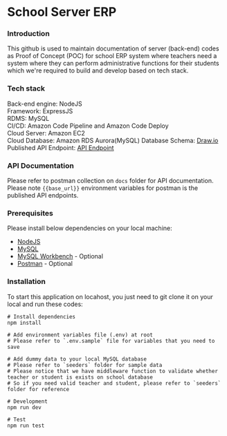 # School Server ERP

### Introduction
This github is used to maintain documentation of server (back-end) codes as Proof of Concept (POC)
for school ERP system where teachers need a system where they can perform administrative functions for their students
which we're required to build and develop based on tech stack.  


### Tech stack
Back-end engine: NodeJS  
Framework: ExpressJS  
RDMS: MySQL  
CI/CD: Amazon Code Pipeline and Amazon Code Deploy  
Cloud Server: Amazon EC2  
Cloud Database: Amazon RDS Aurora(MySQL) 
Database Schema: [Draw.io](https://drive.google.com/file/d/1Y02-s-osBO97V_N2bx6ojAXH8sb-mtT-/view?usp=sharing)  
Published API Endpoint: [API Endpoint](http://ec2-18-141-219-32.ap-southeast-1.compute.amazonaws.com:3000)  


### API Documentation
Please refer to postman collection on `docs` folder for API documentation.
Please note `{{base_url}}` environment variables for postman is the published API endpoints.

### Prerequisites
Please install below dependencies on your local machine:
- [NodeJS](https://nodejs.org/en/download)  
- [MySQL](https://www.mysql.com/downloads)
- [MySQL Workbench](https://dev.mysql.com/downloads/workbench) - Optional
- [Postman](https://www.postman.com/downloads) - Optional


### Installation
To start this application on locahost, you just need to git clone it on your local and run these codes:
```
# Install dependencies
npm install

# Add environment variables file (.env) at root
# Please refer to `.env.sample` file for variables that you need to save

# Add dummy data to your local MySQL database
# Please refer to `seeders` folder for sample data 
# Please notice that we have middleware function to validate whether teacher or student is exists on school database
# So if you need valid teacher and student, please refer to `seeders` folder for reference 

# Development
npm run dev

# Test
npm run test
```  

